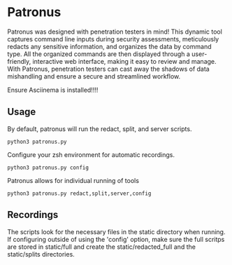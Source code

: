 # Patronus
Patronus was designed with penetration testers in mind! This dynamic tool captures command line inputs during security assessments, meticulously redacts any sensitive information, and organizes the data by command type. All the organized commands are then displayed through a user-friendly, interactive web interface, making it easy to review and manage. With Patronus, penetration testers can cast away the shadows of data mishandling and ensure a secure and streamlined workflow.

Ensure Asciinema is installed!!!!

## Usage

By default, patronus will run the redact, split, and server scripts.
```
python3 patronus.py
```


Configure your zsh environment for automatic recordings.
```
python3 patronus.py config
```


Patronus allows for individual running of tools
```
python3 patronus.py redact,split,server,config
```


## Recordings
The scripts look for the necessary files in the static directory when running. If configuring outside of using the 'config' option, make sure the full scritps are stored in static/full and create the static/redacted_full and the static/splits directories.
